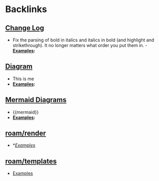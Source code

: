 
# Backlinks
## [Change Log](<Change Log.md>)
- Fix the parsing of bold in italics and italics in bold (and highlight and strikethrough). It no longer matters what order you put them in.
                - **[Examples](<Examples.md>):**

## [Diagram](<Diagram.md>)
- This is me
- **[Examples](<Examples.md>):**

## [Mermaid Diagrams](<Mermaid Diagrams.md>)
- {{mermaid}}
- **[Examples](<Examples.md>):**

## [roam/render](<roam/render.md>)
- **[Examples](<Examples.md>)*

## [roam/templates](<roam/templates.md>)
- [Examples](<Examples.md>)

